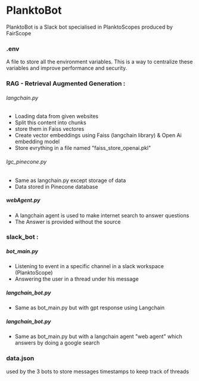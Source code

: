 # PlanktoBot
PlanktoBot is a Slack bot specialised in PlanktoScopes produced by FairScope

### .env ###
A file to store all the environment variables. This is a way to centralize these variables and improve performance and security.



### RAG - Retrieval Augmented Generation : ###
###### langchain.py ######
- Loading data from given websites 
- Split this content into chunks
- store them in Faiss vectores
- Create vector embeddings using Faiss (langchain library) & Open Ai embedding model
- Store evrything in a file named "faiss_store_openai.pkl"
###### lgc_pinecone.py ######
- Same as langchain.py except storage of data
- Data stored in Pinecone database
##### webAgent.py #####
- A langchain agent is used to make internet search to answer questions 
- The Answer is provided without the source



### slack_bot : ###
##### bot_main.py #####
- Listening to event in a specific channel in a slack workspace (PlanktoScope)
- Answering the user in a thread under his message 
##### langchain_bot.py #####
- Same as bot_main.py but with gpt response using Langchain
##### langchain_bot.py #####
- Same as bot_main.py but with a langchain agent "web agent" which answers by doing a google search 



### data.json ###
used by the 3 bots to store messages timestamps to keep track of threads










